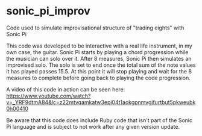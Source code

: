 # sonic_pi_improv
Code used to simulate improvisational structure of "trading eights" with Sonic Pi

This code was developed to be interactive with a real life instrument, in my own case, the guitar. Sonic Pi starts by playing a chord progression while the musician can solo over it. After 8 measures, Sonic Pi then simulates an improvised solo. The solo is set to end once the total sum of the note values it has played passes 15.5. At this point it will stop playing and wait for the 8 measures to complete before going back to playing the code progression.

A video of this code in action can be seen here: https://www.youtube.com/watch?v=_YRF9dtmA84&lc=z22mtvqamkatw3epi04t1aokgpnmvgjfurtbut5pkweubk0h00410

Be aware that this code does include Ruby code that isn't part of the Sonic Pi language and is subject to not work after any given version update.
